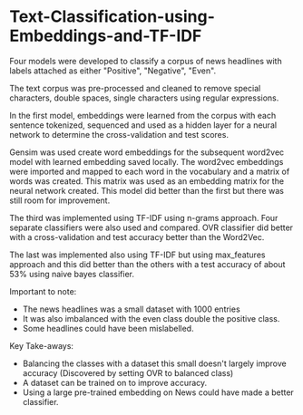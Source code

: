 # Text-Classification-using-Embeddings-and-TF-IDF

Four models were developed to classify a corpus of news headlines with labels attached as either "Positive", "Negative", "Even". 

The text corpus was pre-processed and cleaned to remove special characters, double spaces, single characters using regular expressions.

In the first model, embeddings were learned from the corpus with each sentence tokenized, sequenced and used as a hidden layer for a neural network
to determine the cross-validation and test scores.

Gensim was used create word embeddings for the subsequent word2vec model with learned embedding saved locally. The word2vec embeddings 
were imported and mapped to each word in the vocabulary and a matrix of words was created. This matrix was used as an embedding matrix for the 
neural network created. This model did better than the first but there was still room for improvement.

The third was implemented using TF-IDF using n-grams approach. Four separate classifiers were also used and compared. OVR classifier did better with
a cross-validation and test accuracy better than the Word2Vec.

The last was implemented also using TF-IDF but using max_features approach and this did better than the others with a test accuracy of about
53% using naive bayes classifier.

Important to note:
- The news headlines was a small dataset with 1000 entries 
- It was also imbalanced with the even class double the positive class.
- Some headlines could have been mislabelled.

Key Take-aways:
- Balancing the classes with a dataset this small doesn't largely improve accuracy (Discovered by setting OVR to balanced class)
- A dataset can be trained on to improve accuracy.
- Using a large pre-trained embedding on News could have made a better classifier.
